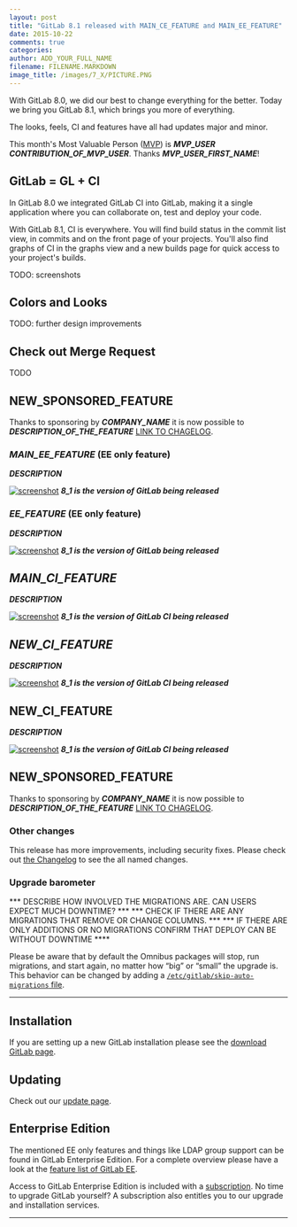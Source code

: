 ```yaml
---
layout: post
title: "GitLab 8.1 released with MAIN_CE_FEATURE and MAIN_EE_FEATURE"
date: 2015-10-22
comments: true
categories:
author: ADD_YOUR_FULL_NAME
filename: FILENAME.MARKDOWN
image_title: /images/7_X/PICTURE.PNG
---
```


With GitLab 8.0, we did our best to change everything for the better.
Today we bring you GitLab 8.1, which brings you more of everything.

The looks, feels, CI and features have all had updates major and minor.

This month's Most Valuable Person ([MVP](https://about.gitlab.com/mvp/)) is ***MVP_USER*** ***CONTRIBUTION_OF_MVP_USER***.
Thanks ***MVP_USER_FIRST_NAME***!

<!--more-->

## GitLab = GL + CI

In GitLab 8.0 we integrated GitLab CI into GitLab, making it a single application
where you can collaborate on, test and deploy your code.

With GitLab 8.1, CI is everywhere.
You will find build status in the commit list view, in commits and on the front page
of your projects. You'll also find graphs of CI in the graphs view and a new
builds page for quick access to your project's builds.

TODO: screenshots

## Colors and Looks

TODO: further design improvements


## Check out Merge Request

TODO

## NEW_SPONSORED_FEATURE

Thanks to sponsoring by ***COMPANY_NAME*** it is now possible to ***DESCRIPTION_OF_THE_FEATURE*** [LINK TO CHAGELOG](https://gitlab.com/gitlab-org/gitlab-ce/blob/8-1-stable/CHANGELOG#L18).

### ***MAIN_EE_FEATURE*** (EE only feature)

***DESCRIPTION***

[![screenshot](/images/8_1/feature.png)](/images/8_1/feature.png) ***8_1 is the version of GitLab being released***

### ***EE_FEATURE*** (EE only feature)

***DESCRIPTION***

[![screenshot](/images/8_1/feature.png)](/images/8_1/feature.png) ***8_1 is the version of GitLab being released***


## ***MAIN_CI_FEATURE***

***DESCRIPTION***

[![screenshot](/images/8_1/feature.png)](/images/8_1/feature.png) ***8_1 is the version of GitLab CI being released***


## ***NEW_CI_FEATURE***

***DESCRIPTION***

[![screenshot](/images/8_1/feature.png)](/images/8_1/feature.png) ***8_1 is the version of GitLab CI being released***


## NEW_CI_FEATURE

***DESCRIPTION***

[![screenshot](/images/8_1/feature.png)](/images/8_1/feature.png) ***8_1 is the version of GitLab CI being released***

## NEW_SPONSORED_FEATURE

Thanks to sponsoring by ***COMPANY_NAME*** it is now possible to ***DESCRIPTION_OF_THE_FEATURE*** [LINK TO CHAGELOG](https://gitlab.com/gitlab-org/gitlab-ce/blob/8-1-stable/CHANGELOG#L18).

### Other changes

This release has more improvements, including security fixes. Please check out [the Changelog](https://gitlab.com/gitlab-org/gitlab-ce/blob/master/CHANGELOG) to see the all named changes.


### Upgrade barometer


*** DESCRIBE HOW INVOLVED THE MIGRATIONS ARE. CAN USERS EXPECT MUCH DOWNTIME? ***
*** CHECK IF THERE ARE ANY MIGRATIONS THAT REMOVE OR CHANGE COLUMNS. ***
*** IF THERE ARE ONLY ADDITIONS OR NO MIGRATIONS CONFIRM THAT DEPLOY CAN BE WITHOUT DOWNTIME ****

Please be aware that by default the Omnibus packages will stop, run migrations,
and start again, no matter how “big” or “small” the upgrade is. This behavior
can be changed by adding a [`/etc/gitlab/skip-auto-migrations`
file](http://doc.gitlab.com/omnibus/update/README.html).

- - -

## Installation

If you are setting up a new GitLab installation please see the
[download GitLab page](https://about.gitlab.com/installation/).

## Updating

Check out our [update page](https://about.gitlab.com/update/).

## Enterprise Edition

The mentioned EE only features and things like LDAP group support can be found in GitLab Enterprise Edition.
For a complete overview please have a look at the [feature list of GitLab EE](http://www.gitlab.com/gitlab-ee/).

Access to GitLab Enterprise Edition is included with a [subscription](http://www.gitlab.com/pricing/).
No time to upgrade GitLab yourself?
A subscription also entitles you to our upgrade and installation services.

- - -
